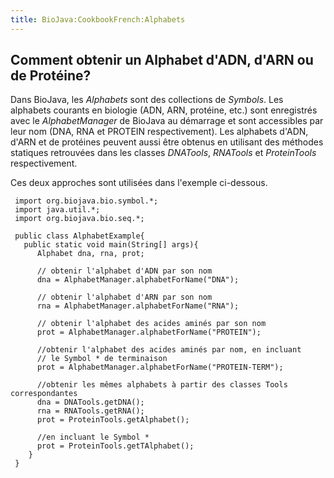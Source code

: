 ```yaml
---
title: BioJava:CookbookFrench:Alphabets
---
```


Comment obtenir un Alphabet d'ADN, d'ARN ou de Protéine?
--------------------------------------------------------

Dans BioJava, les *Alphabets* sont des collections de *Symbols*. Les
alphabets courants en biologie (ADN, ARN, protéine, etc.) sont
enregistrés avec le *AlphabetManager* de BioJava au démarrage et sont
accessibles par leur nom (DNA, RNA et PROTEIN respectivement). Les
alphabets d'ADN, d'ARN et de protéines peuvent aussi être obtenus en
utilisant des méthodes statiques retrouvées dans les classes *DNATools*,
*RNATools* et *ProteinTools* respectivement.

Ces deux approches sont utilisées dans l'exemple ci-dessous.

     import org.biojava.bio.symbol.*;
     import java.util.*;
     import org.biojava.bio.seq.*;
     
     public class AlphabetExample{
       public static void main(String[] args){
          Alphabet dna, rna, prot;
            
          // obtenir l'alphabet d'ADN par son nom
          dna = AlphabetManager.alphabetForName("DNA");
            
          // obtenir l'alphabet d'ARN par son nom
          rna = AlphabetManager.alphabetForName("RNA");
            
          // obtenir l'alphabet des acides aminés par son nom
          prot = AlphabetManager.alphabetForName("PROTEIN");
            
          //obtenir l'alphabet des acides aminés par nom, en incluant
          // le Symbol * de terminaison
          prot = AlphabetManager.alphabetForName("PROTEIN-TERM");
            
          //obtenir les mêmes alphabets à partir des classes Tools correspondantes
          dna = DNATools.getDNA();
          rna = RNATools.getRNA();
          prot = ProteinTools.getAlphabet();
            
          //en incluant le Symbol *
          prot = ProteinTools.getTAlphabet();
        }
     }
